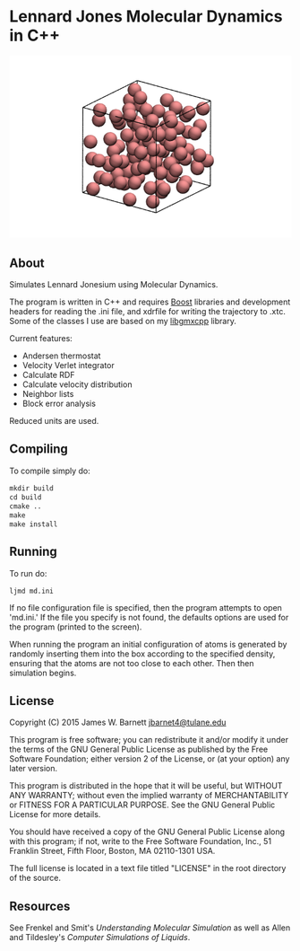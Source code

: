 # Lennard Jones Molecular Dynamics in C++

![Box of Lennard-Jonesium](extra/lj.png)

## About

Simulates Lennard Jonesium using Molecular Dynamics.

The program is written in C++ and requires [Boost](http://www.boost.org/)
libraries and development headers for reading the .ini file, and xdrfile for
writing the trajectory to .xtc. Some of the classes I use are based on my
[libgmxcpp](https://github.com/wesbarnett/libgmxcpp) library.

Current features:

* Andersen thermostat
* Velocity Verlet integrator
* Calculate RDF
* Calculate velocity distribution
* Neighbor lists
* Block error analysis

Reduced units are used. 

## Compiling

To compile simply do:

    mkdir build
    cd build
    cmake ..
    make
    make install

## Running

To run do:

    ljmd md.ini

If no file configuration file is specified, then the program attempts to open
'md.ini.' If the file you specify is not found, the defaults options are used
for the program (printed to the screen).

When running the program an initial configuration of
atoms is generated by randomly inserting them into the box according to the
specified density, ensuring that the atoms are not too close to each other. Then
then simulation begins.

## License

Copyright (C) 2015 James W. Barnett <jbarnet4@tulane.edu>

This program is free software; you can redistribute it and/or modify it under
the terms of the GNU General Public License as published by the Free Software
Foundation; either version 2 of the License, or (at your option) any later
version.

This program is distributed in the hope that it will be useful, but WITHOUT ANY
WARRANTY; without even the implied warranty of MERCHANTABILITY or FITNESS FOR A
PARTICULAR PURPOSE.  See the GNU General Public License for more details.

You should have received a copy of the GNU General Public License along with
this program; if not, write to the Free Software Foundation, Inc., 51
Franklin Street, Fifth Floor, Boston, MA 02110-1301 USA.

The full license is located in a text file titled "LICENSE" in the root
directory of the source.

## Resources

See Frenkel and Smit's *Understanding Molecular Simulation* as well as Allen and
Tildesley's *Computer Simulations of Liquids*.
